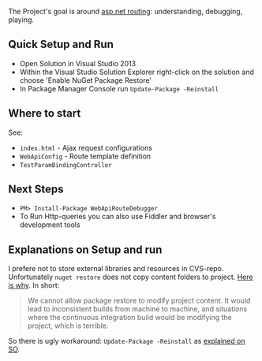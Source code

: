 ﻿The Project's goal is around [asp.net routing](http://www.asp.net/web-api/overview/web-api-routing-and-actions): understanding, debugging, playing.

## Quick Setup and Run

- Open Solution in Visual Studio 2013
- Within the Visual Studio Solution Explorer right-click on the solution and choose 'Enable NuGet Package Restore'
- In Package Manager Console run `Update-Package -Reinstall`


## Where to start

See:

- `index.html` - Ajax request configurations
- `WebApiConfig` - Route template definition
- `TestParamBindingController`


## Next Steps

- `PM> Install-Package WebApiRouteDebugger`
- To Run Http-queries you can also use Fiddler and browser's development tools


## Explanations on Setup and run

I prefere not to store external libraries and resources in CVS-repo. 
Unfortunately `nuget restore` does not copy content folders to project. [Here is why](http://nuget.codeplex.com/workitem/2094). In short: 
> We cannot allow package restore to modify project content. 
It would lead to inconsistent builds from machine to machine, 
and situations where the continuous integration build would be modifying the project, which is terrible.

So there is ugly workaround: `Update-Package -Reinstall` as [explained on SO](http://stackoverflow.com/questions/14942374/nuget-package-files-not-being-copied-to-project-content-during-build/24800493).

